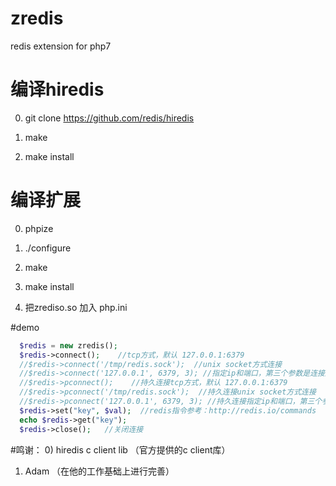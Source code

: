 # zredis
redis extension for php7

# 编译hiredis
  0) git clone https://github.com/redis/hiredis
  
  1) make
  
  2) make install

# 编译扩展
  0) phpize
  
  1) ./configure
  
  2) make
  
  3) make install
  
  5) 把zrediso.so 加入 php.ini
  
  
#demo
  ```php
    $redis = new zredis();
    $redis->connect();    //tcp方式，默认 127.0.0.1:6379
    //$redis->connect('/tmp/redis.sock');  //unix socket方式连接
    //$redis->connect('127.0.0.1', 6379, 3); //指定ip和端口，第三个参数是连接超时时间
    //$redis->pconnect();    //持久连接tcp方式，默认 127.0.0.1:6379
    //$redis->pconnect('/tmp/redis.sock');  //持久连接unix socket方式连接
    //$redis->pconnect('127.0.0.1', 6379, 3); //持久连接指定ip和端口，第三个参数是连接超时时间
    $redis->set("key", $val);  //redis指令参考：http://redis.io/commands
    echo $redis->get("key");
    $redis->close();   //关闭连接
  ```
  
  
#鸣谢：
  0) hiredis c client lib  （官方提供的c client库）
  
  1) Adam （在他的工作基础上进行完善） 
  
  
  
